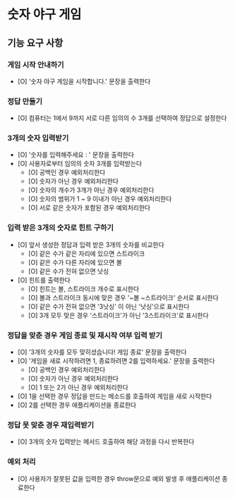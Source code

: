 # 숫자 야구 게임

## 기능 요구 사항

### 게임 시작 안내하기

- [O] '숫자 야구 게임을 시작합니다.' 문장을 출력한다

### 정답 만들기

- [O] 컴퓨터는 1에서 9까지 서로 다른 임의의 수 3개를 선택하여 정답으로 설정한다

### 3개의 숫자 입력받기

- [O] '숫자를 입력해주세요 : ' 문장을 출력한다
- [O] 사용자로부터 임의의 숫자 3개를 입력받는다
  - [O] 공백인 경우 예외처리한다
  - [O] 숫자가 아닌 경우 예외처리한다
  - [O] 숫자의 개수가 3개가 아닌 경우 예외처리한다
  - [O] 숫자의 범위가 1 ~ 9 이내가 아닌 경우 예외처리한다
  - [O] 서로 같은 숫자가 포함된 경우 예외처리한다

### 입력 받은 3개의 숫자로 힌트 구하기

- [O] 앞서 생성한 정답과 입력 받은 3개의 숫자를 비교한다
  - [O] 같은 수가 같은 자리에 있으면 스트라이크
  - [O] 같은 수가 다른 자리에 있으면 볼
  - [O] 같은 수가 전혀 없으면 낫싱
- [O] 힌트를 출력한다
  - [O] 힌트는 볼, 스트라이크 개수로 표시한다
  - [O] 볼과 스트라이크 동시에 맞은 경우 '~볼 ~스트라이크' 순서로 표시한다
  - [O] 같은 수가 전혀 없으면 '3낫싱' 이 아닌 '낫싱'으로 표시한다
  - [O] 3개 모두 맞은 경우 '스트라이크'가 아닌 '3스트라이크'로 표시한다

### 정답을 맞춘 경우 게임 종료 및 재시작 여부 입력 받기

- [O] '3개의 숫자를 모두 맞히셨습니다! 게임 종료' 문장을 출력한다
- [O] '게임을 새로 시작하려면 1, 종료하려면 2를 입력하세요.' 문장을 출력한다
  - [O] 공백인 경우 예외처리한다
  - [O] 숫자가 아닌 경우 예외처리한다
  - [O] 1 또는 2가 아닌 경우 예외처리한다
- [O] 1을 선택한 경우 정답을 만드는 메소드를 호출하여 게임을 새로 시작한다
- [O] 2를 선택한 경우 애플리케이션을 종료한다

### 정답 못 맞춘 경우 재입력받기

- [O] 3개의 숫자 입력받는 메서드 호출하여 해당 과정을 다시 반복한다

### 예외 처리

- [O] 사용자가 잘못된 값을 입력한 경우 throw문으로 예외 발생 후 애플리케이션 종료한다
